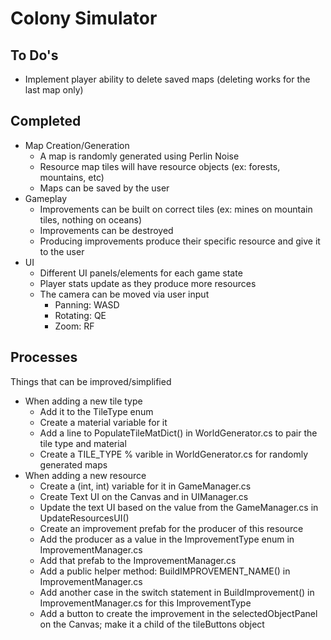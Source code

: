 # Colony Simulator

## To Do's
- Implement player ability to delete saved maps (deleting works for the last map only)

## Completed
- Map Creation/Generation
    - A map is randomly generated using Perlin Noise
    - Resource map tiles will have resource objects (ex: forests, mountains, etc)
    - Maps can be saved by the user
- Gameplay
    - Improvements can be built on correct tiles (ex: mines on mountain tiles, nothing on oceans)
    - Improvements can be destroyed 
    - Producing improvements produce their specific resource and give it to the user
- UI
    - Different UI panels/elements for each game state
    - Player stats update as they produce more resources
    - The camera can be moved via user input
        - Panning: WASD
        - Rotating: QE
        - Zoom: RF

## Processes
Things that can be improved/simplified
- When adding a new tile type  
    - Add it to the TileType enum
    - Create a material variable for it
    - Add a line to PopulateTileMatDict() in WorldGenerator.cs to pair the tile type and material
    - Create a TILE_TYPE % varible in WorldGenerator.cs for randomly generated maps
- When adding a new resource
    - Create a (int, int) variable for it in GameManager.cs
    - Create Text UI on the Canvas and in UIManager.cs
    - Update the text UI based on the value from the GameManager.cs in UpdateResourcesUI()
    - Create an improvement prefab for the producer of this resource
    - Add the producer as a value in the ImprovementType enum in ImprovementManager.cs
    - Add that prefab to the ImprovementManager.cs
    - Add a public helper method: BuildIMPROVEMENT_NAME() in ImprovementManager.cs
    - Add another case in the switch statement in BuildImprovement() in ImprovementManager.cs for this ImprovementType
    - Add a button to create the improvement in the selectedObjectPanel on the Canvas; make it a child of the tileButtons object
